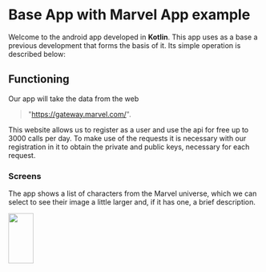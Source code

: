 # Base App with Marvel App example 

Welcome to the android app developed in **Kotlin**. This app uses as a base a previous development that forms the basis of it.
Its simple operation is described below:

## Functioning

Our app will take the data from the web 
>"https://gateway.marvel.com/".

This website allows us to register as a user and use the api for free up to 3000 calls per day.
To make use of the requests it is necessary with our registration in it to obtain the private and public keys, necessary for each request.

### Screens
The app shows a list of characters from the Marvel universe, which we can select to see their image a little larger and, if it has one, a brief description.


<a href="url"><img src="https://github.com/BaseApp/select_one_character.gif" align="center" height="100" width="50" ></a>
